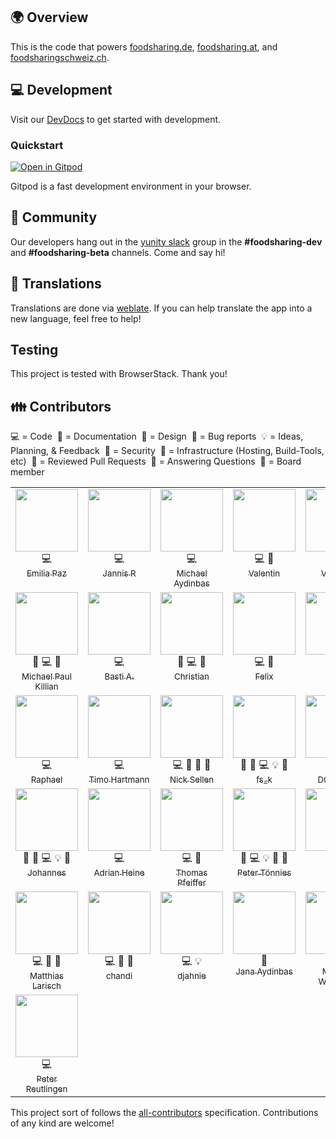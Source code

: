 ## 🌍 Overview

This is the code that powers
[foodsharing.de](https://foodsharing.de), 
[foodsharing.at](https://foodsharing.at), and
[foodsharingschweiz.ch](https://foodsharingschweiz.ch).

## 💻 Development

Visit our [DevDocs](https://devdocs.foodsharing.network) to get started with development.

### Quickstart 

[![Open in Gitpod](https://gitpod.io/button/open-in-gitpod.svg)](https://gitpod.io/#https://gitlab.com/foodsharing-dev/foodsharing/-/tree/master/)

Gitpod is a fast development environment in your browser. 

## 💒 Community

Our developers hang out in the
[yunity slack](https://slackin.yunity.org) group in the
**#foodsharing-dev** and **#foodsharing-beta** channels. Come and say hi!

## 🔣 Translations

Translations are done via 
[weblate](https://hosted.weblate.org/projects/foodsharing/). If you can help translate the app into a
new language, feel free to help!

## Testing
This project is tested with BrowserStack. Thank you!

## 👪 Contributors

<!-- FOODSHARING-CONTRIBUTORS-LIST:START - Do not remove or modify this section -->
<span>💻&nbsp;=&nbsp;Code</span>&nbsp;&nbsp;<span>📝&nbsp;=&nbsp;Documentation</span>&nbsp;&nbsp;<span>🎨&nbsp;=&nbsp;Design</span>&nbsp;&nbsp;<span>🐜&nbsp;=&nbsp;Bug reports</span>&nbsp;&nbsp;<span>💡&nbsp;=&nbsp;Ideas, Planning, & Feedback</span>&nbsp;&nbsp;<span>🔐&nbsp;=&nbsp;Security</span>&nbsp;&nbsp;<span>🔩&nbsp;=&nbsp;Infrastructure (Hosting, Build-Tools, etc)</span>&nbsp;&nbsp;<span>👀&nbsp;=&nbsp;Reviewed Pull Requests</span>&nbsp;&nbsp;<span>💬&nbsp;=&nbsp;Answering Questions</span>&nbsp;&nbsp;<span>🏢&nbsp;=&nbsp;Board member</span>
<table border="0">
  <tbody>
    <tr border="0">
      <td border="0" align="center" valign="top" width="16%">
        <div style="height: 100px; width: 100px;">
          <a href="https://gitlab.com/EmiliaPaz">
            <img src="https://secure.gravatar.com/avatar/c0370928d12a1dd06716ba813ce4dbcd?s=80&d=identicon" width="100px">
          </a><br>
        </div>
        <span title="Code">💻</span><br>
        <a href="https://gitlab.com/EmiliaPaz">
          <sub>Emilia Paz</sub>
        </a>
      </td>
      <td border="0" align="center" valign="top" width="16%">
        <div style="height: 100px; width: 100px;">
          <a href="https://gitlab.com/derhuerst">
            <img src="https://assets.gitlab-static.net/uploads/-/system/user/avatar/204799/avatar.png" width="100px">
          </a><br>
        </div>
        <span title="Code">💻</span><br>
        <a href="https://gitlab.com/derhuerst">
          <sub>Jannis R</sub>
        </a>
      </td>
      <td border="0" align="center" valign="top" width="16%">
        <div style="height: 100px; width: 100px;">
          <a href="https://gitlab.com/pmayd">
            <img src="https://secure.gravatar.com/avatar/aa6be35cbc4356abc6d3c13d5651110c?s=180&d=identicon" width="100px">
          </a><br>
        </div>
        <span title="Code">💻</span><br>
        <a href="https://gitlab.com/pmayd">
          <sub>Michael Aydinbas</sub>
        </a>
      </td>
      <td border="0" align="center" valign="top" width="16%">
        <div style="height: 100px; width: 100px;">
          <a href="https://gitlab.com/inktrap">
            <img src="https://secure.gravatar.com/avatar/ee9f855b89d786169f0413e76ab944e0?s=80&d=identicon" width="100px">
          </a><br>
        </div>
        <span title="Code">💻</span>&nbsp;<span title="Documentation">📝</span><br>
        <a href="https://gitlab.com/inktrap">
          <sub>Valentin</sub>
        </a>
      </td>
      <td border="0" align="center" valign="top" width="16%">
        <div style="height: 100px; width: 100px;">
          <a href="https://gitlab.com/valentin.unicorn">
            <img src="https://secure.gravatar.com/avatar/588c72c402d090166de1bd15a69fdd6b?s=80&d=identicon" width="100px">
          </a><br>
        </div>
        <span title="Code">💻</span><br>
        <a href="https://gitlab.com/valentin.unicorn">
          <sub>Valentin</sub>
        </a>
      </td>
      <td border="0" align="center" valign="top" width="16%">
        <div style="height: 100px; width: 100px;">
          <a href="https://gitlab.com/theolampert">
            <img src="https://assets.gitlab-static.net/uploads/-/system/user/avatar/2275979/avatar.png" width="100px">
          </a><br>
        </div>
        <span title="Code">💻</span><br>
        <a href="https://gitlab.com/theolampert">
          <sub>Theo</sub>
        </a>
      </td>
    </tr>
    <tr border="0">
      <td border="0" align="center" valign="top" width="16%">
        <div style="height: 100px; width: 100px;">
          <a href="https://gitlab.com/michi-zuri">
            <img src="https://assets.gitlab-static.net/uploads/-/system/user/avatar/1682847/avatar.png" width="100px">
          </a><br>
        </div>
        <span title="Bug reports">🐜</span>&nbsp;<span title="Code">💻</span>&nbsp;<span title="Design">🎨</span><br>
        <a href="https://gitlab.com/michi-zuri">
          <sub>Michael Paul Killian</sub>
        </a>
      </td>
      <td border="0" align="center" valign="top" width="16%">
        <div style="height: 100px; width: 100px;">
          <a href="https://gitlab.com/BassTii">
            <img src="https://secure.gravatar.com/avatar/f72182ecbe91d6d60603ec2c31efe7cc?s=80&d=identicon" width="100px">
          </a><br>
        </div>
        <span title="Code">💻</span><br>
        <a href="https://gitlab.com/BassTii">
          <sub>Basti A.</sub>
        </a>
      </td>
      <td border="0" align="center" valign="top" width="16%">
        <div style="height: 100px; width: 100px;">
          <a href="https://gitlab.com/chriswalg">
            <img src="https://gitlab.com/uploads/-/system/user/avatar/890523/avatar.png?width=400" width="100px">
          </a><br>
        </div>
        <span title="Bug reports">🐜</span>&nbsp;<span title="Code">💻</span>&nbsp;<span title="Documentation">📝</span><br>
        <a href="https://gitlab.com/chriswalg">
          <sub>Christian</sub>
        </a>
      </td>
      <td border="0" align="center" valign="top" width="16%">
        <div style="height: 100px; width: 100px;">
          <a href="https://gitlab.com/flukx">
            <img src="https://assets.gitlab-static.net/uploads/-/system/user/avatar/2877773/avatar.png?width=90" width="100px">
          </a><br>
        </div>
        <span title="Code">💻</span>&nbsp;<span title="Documentation">📝</span><br>
        <a href="https://gitlab.com/flukx">
          <sub> Felix</sub>
        </a>
      </td>
      <td border="0" align="center" valign="top" width="16%">
        <div style="height: 100px; width: 100px;">
          <a href="https://gitlab.com/boji.da">
            <img src="https://assets.gitlab-static.net/uploads/-/system/user/avatar/2063239/avatar.png?width=90" width="100px">
          </a><br>
        </div>
        <span title="Bug reports">🐜</span>&nbsp;<span title="Ideas, Planning, & Feedback">💡</span><br>
        <a href="https://gitlab.com/boji.da">
          <sub> Boji</sub>
        </a>
      </td>
      <td border="0" align="center" valign="top" width="16%">
        <div style="height: 100px; width: 100px;">
          <a href="https://gitlab.com/irgendwer">
            <img src="https://assets.gitlab-static.net/uploads/-/system/user/avatar/1681670/avatar.png" width="100px">
          </a><br>
        </div>
        <span title="Bug reports">🐜</span>&nbsp;<span title="Ideas, Planning, & Feedback">💡</span>&nbsp;<span title="Security">🔐</span><br>
        <a href="https://gitlab.com/irgendwer">
          <sub>irgendwer</sub>
        </a>
      </td>
    </tr>
    <tr border="0">
      <td border="0" align="center" valign="top" width="16%">
        <div style="height: 100px; width: 100px;">
          <a href="https://gitlab.com/raphaelw">
            <img src="https://avatars2.githubusercontent.com/u/7235821?s=460&v=4" width="100px">
          </a><br>
        </div>
        <span title="Code">💻</span><br>
        <a href="https://gitlab.com/raphaelw">
          <sub>Raphael</sub>
        </a>
      </td>
      <td border="0" align="center" valign="top" width="16%">
        <div style="height: 100px; width: 100px;">
          <a href="https://gitlab.com/tihar">
            <img src="https://secure.gravatar.com/avatar/ae6ead61369f0b12519b1dbbbc9c61c2?s=180&d=identicon" width="100px">
          </a><br>
        </div>
        <span title="Code">💻</span><br>
        <a href="https://gitlab.com/tihar">
          <sub>Timo Hartmann</sub>
        </a>
      </td>
      <td border="0" align="center" valign="top" width="16%">
        <div style="height: 100px; width: 100px;">
          <a href="https://gitlab.com/nicksellen">
            <img src="https://assets.gitlab-static.net/uploads/-/system/user/avatar/640443/avatar.png" width="100px">
          </a><br>
        </div>
        <span title="Code">💻</span>&nbsp;<span title="Documentation">📝</span>&nbsp;<span title="Infrastructure (Hosting, Build-Tools, etc)">🔩</span>&nbsp;<span title="Reviewed Pull Requests">👀</span><br>
        <a href="https://gitlab.com/nicksellen">
          <sub>Nick Sellen</sub>
        </a>
      </td>
      <td border="0" align="center" valign="top" width="16%">
        <div style="height: 100px; width: 100px;">
          <a href="https://gitlab.com/k.miklobusec">
            <img src="https://secure.gravatar.com/avatar/722f002e5ac2b5e0084a5c3d4ba1ce31?s=800&d=identicon" width="100px">
          </a><br>
        </div>
        <span title="Board member">🏢</span>&nbsp;<span title="Bug reports">🐜</span>&nbsp;<span title="Code">💻</span>&nbsp;<span title="Ideas, Planning, & Feedback">💡</span>&nbsp;<span title="Answering Questions">💬</span><br>
        <a href="https://gitlab.com/k.miklobusec">
          <sub>fs_k</sub>
        </a>
      </td>
      <td border="0" align="center" valign="top" width="16%">
        <div style="height: 100px; width: 100px;">
          <a href="https://gitlab.com/D0nPiano">
            <img src="https://ca.slack-edge.com/T0B6WCFM5-U1F4FK22C-c22aeb486bd9-512" width="100px">
          </a><br>
        </div>
        <span title="Code">💻</span><br>
        <a href="https://gitlab.com/D0nPiano">
          <sub>D0nPiano</sub>
        </a>
      </td>
      <td border="0" align="center" valign="top" width="16%">
        <div style="height: 100px; width: 100px;">
          <a href="https://gitlab.com/nigeldgreen">
            <img src="https://assets.gitlab-static.net/uploads/-/system/user/avatar/544783/avatar.png" width="100px">
          </a><br>
        </div>
        <span title="Code">💻</span><br>
        <a href="https://gitlab.com/nigeldgreen">
          <sub>Nigel Green</sub>
        </a>
      </td>
    </tr>
    <tr border="0">
      <td border="0" align="center" valign="top" width="16%">
        <div style="height: 100px; width: 100px;">
          <a href="https://gitlab.com/jofranz">
            <img src="https://assets.gitlab-static.net/uploads/-/system/user/avatar/2772224/avatar.png?width=90" width="100px">
          </a><br>
        </div>
        <span title="Board member">🏢</span>&nbsp;<span title="Bug reports">🐜</span>&nbsp;<span title="Code">💻</span>&nbsp;<span title="Ideas, Planning, & Feedback">💡</span>&nbsp;<span title="Answering Questions">💬</span><br>
        <a href="https://gitlab.com/jofranz">
          <sub>Johannes</sub>
        </a>
      </td>
      <td border="0" align="center" valign="top" width="16%">
        <div style="height: 100px; width: 100px;">
          <a href="https://gitlab.com/adrianheine">
            <img src="https://secure.gravatar.com/avatar/83dd2a385c44fc42d52f14fccd9d992a?s=80&d=identicon" width="100px">
          </a><br>
        </div>
        <span title="Code">💻</span><br>
        <a href="https://gitlab.com/adrianheine">
          <sub>Adrian Heine</sub>
        </a>
      </td>
      <td border="0" align="center" valign="top" width="16%">
        <div style="height: 100px; width: 100px;">
          <a href="https://gitlab.com/colomar">
            <img src="https://assets.gitlab-static.net/uploads/-/system/user/avatar/3350581/avatar.png?width=90" width="100px">
          </a><br>
        </div>
        <span title="Code">💻</span>&nbsp;<span title="Documentation">📝</span><br>
        <a href="https://gitlab.com/colomar">
          <sub>Thomas Pfeiffer</sub>
        </a>
      </td>
      <td border="0" align="center" valign="top" width="16%">
        <div style="height: 100px; width: 100px;">
          <a href="https://gitlab.com/peter.toennies">
            <img src="https://beta.foodsharing.de/images/130_q_0937eb71780f106d2aac1edadc8df403.jpg" width="100px">
          </a><br>
        </div>
        <span title="Bug reports">🐜</span>&nbsp;<span title="Code">💻</span>&nbsp;<span title="Ideas, Planning, & Feedback">💡</span>&nbsp;<span title="Answering Questions">💬</span>&nbsp;<span title="Reviewed Pull Requests">👀</span><br>
        <a href="https://gitlab.com/peter.toennies">
          <sub>Peter Tönnies</sub>
        </a>
      </td>
      <td border="0" align="center" valign="top" width="16%">
        <div style="height: 100px; width: 100px;">
          <a href="https://gitlab.com/janopae">
            <img src="https://secure.gravatar.com/avatar/b03bc343f3b44e70f9015a1462d27a8b?s=180&d=identicon" width="100px">
          </a><br>
        </div>
        <span title="Code">💻</span><br>
        <a href="https://gitlab.com/janopae">
          <sub> Jano</sub>
        </a>
      </td>
      <td border="0" align="center" valign="top" width="16%">
        <div style="height: 100px; width: 100px;">
          <a href="https://gitlab.com/tiltec">
            <img src="https://assets.gitlab-static.net/uploads/-/system/user/avatar/640465/avatar.png" width="100px">
          </a><br>
        </div>
        <span title="Code">💻</span>&nbsp;<span title="Reviewed Pull Requests">👀</span><br>
        <a href="https://gitlab.com/tiltec">
          <sub>Tilmann Becker</sub>
        </a>
      </td>
    </tr>
    <tr border="0">
      <td border="0" align="center" valign="top" width="16%">
        <div style="height: 100px; width: 100px;">
          <a href="https://gitlab.com/NerdyProjects">
            <img src="https://assets.gitlab-static.net/uploads/-/system/user/avatar/642557/avatar.png" width="100px">
          </a><br>
        </div>
        <span title="Code">💻</span>&nbsp;<span title="Infrastructure (Hosting, Build-Tools, etc)">🔩</span>&nbsp;<span title="Reviewed Pull Requests">👀</span><br>
        <a href="https://gitlab.com/NerdyProjects">
          <sub>Matthias Larisch</sub>
        </a>
      </td>
      <td border="0" align="center" valign="top" width="16%">
        <div style="height: 100px; width: 100px;">
          <a href="https://gitlab.com/alangecker">
            <img src="https://assets.gitlab-static.net/uploads/-/system/user/avatar/1109912/avatar.png" width="100px">
          </a><br>
        </div>
        <span title="Code">💻</span>&nbsp;<span title="Reviewed Pull Requests">👀</span>&nbsp;<span title="Security">🔐</span><br>
        <a href="https://gitlab.com/alangecker">
          <sub>chandi</sub>
        </a>
      </td>
      <td border="0" align="center" valign="top" width="16%">
        <div style="height: 100px; width: 100px;">
          <a href="https://gitlab.com/djahnie">
            <img src="https://assets.gitlab-static.net/uploads/-/system/user/avatar/782504/avatar.png" width="100px">
          </a><br>
        </div>
        <span title="Code">💻</span>&nbsp;<span title="Ideas, Planning, & Feedback">💡</span><br>
        <a href="https://gitlab.com/djahnie">
          <sub>djahnie</sub>
        </a>
      </td>
      <td border="0" align="center" valign="top" width="16%">
        <div style="height: 100px; width: 100px;">
          <a href="https://gitlab.com/llzmb">
            <img src="https://secure.gravatar.com/avatar/9ce01bed1d9402ea15edfe661580fcdf?s=180&d=identicon" width="100px">
          </a><br>
        </div>
        <span title="Documentation">📝</span><br>
        <a href="https://gitlab.com/llzmb">
          <sub>Jana Aydinbas</sub>
        </a>
      </td>
      <td border="0" align="center" valign="top" width="16%">
        <div style="height: 100px; width: 100px;">
          <a href="https://gitlab.com/manuel_w">
            <img src="https://foodsharing.de/images/q_df07990f3897921b5ff18888edf545ac.jpg" width="100px">
          </a><br>
        </div>
        <span title="Board member">🏢</span>&nbsp;<span title="Ideas, Planning, & Feedback">💡</span><br>
        <a href="https://gitlab.com/manuel_w">
          <sub>Manuel Wiemann</sub>
        </a>
      </td>
      <td border="0" align="center" valign="top" width="16%">
        <div style="height: 100px; width: 100px;">
          <a href="https://gitlab.com/em.ka">
            <img src="https://ca.slack-edge.com/T0B6WCFM5-U0EHB1RP1-07d379bea6ff-512" width="100px">
          </a><br>
        </div>
        <span title="Design">🎨</span>&nbsp;<span title="Ideas, Planning, & Feedback">💡</span><br>
        <a href="https://gitlab.com/em.ka">
          <sub>mel</sub>
        </a>
      </td>
    </tr>
    <tr border="0">
      <td border="0" align="center" valign="top" width="16%">
        <div style="height: 100px; width: 100px;">
          <a href="https://gitlab.com/peter.reutlingen">
            <img src="https://assets.gitlab-static.net/uploads/-/system/user/avatar/3374516/avatar.png?width=90" width="100px">
          </a><br>
        </div>
        <span title="Code">💻</span><br>
        <a href="https://gitlab.com/peter.reutlingen">
          <sub> Peter Reutlingen</sub>
        </a>
      </td>
    </tr>
  </tbody>
</table>
<!-- FOODSHARING-CONTRIBUTORS-LIST:END -->

This project sort of follows the [all-contributors](https://github.com/kentcdodds/all-contributors) specification.
Contributions of any kind are welcome!

